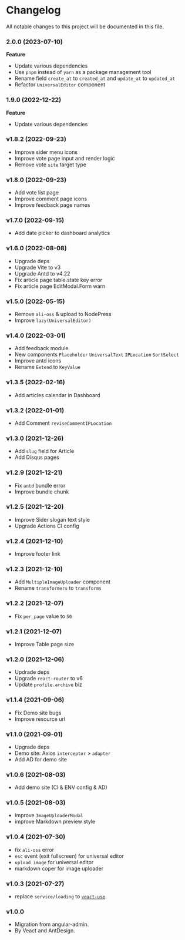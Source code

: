 # Changelog

All notable changes to this project will be documented in this file.

### 2.0.0 (2023-07-10)

**Feature**

- Update various dependencies
- Use `pnpm` instead of `yarn` as a package management tool
- Rename field `create_at` to `created_at` and `update_at` to `updated_at`
- Refactor `UniversalEditor` component

### 1.9.0 (2022-12-22)

**Feature**

- Update various dependencies

### v1.8.2 (2022-09-23)

- Improve sider menu icons
- Improve vote page input and render logic
- Remove vote `site` target type

### v1.8.0 (2022-09-23)

- Add vote list page
- Improve comment page icons
- Improve feedback page names

### v1.7.0 (2022-09-15)

- Add date picker to dashboard analytics

### v1.6.0 (2022-08-08)

- Upgrade deps
- Upgrade Vite to v3
- Upgrade Antd to v4.22
- Fix article page table.state key error
- Fix article page EditModal.Form warn

### v1.5.0 (2022-05-15)

- Remove `ali-oss` & upload to NodePress
- Improve `lazy(UniversalEditor)`

### v1.4.0 (2022-03-01)

- Add feedback module
- New components `Placeholder` `UniversalText` `IPLocation` `SortSelect`
- Improve antd icons
- Rename `Extend` to `KeyValue`

### v1.3.5 (2022-02-16)

- Add articles calendar in Dashboard

### v1.3.2 (2022-01-01)

- Add Comment `reviseCommentIPLocation`

### v1.3.0 (2021-12-26)

- Add `slug` field for Article
- Add Disqus pages

### v1.2.9 (2021-12-21)

- Fix `antd` bundle error
- Improve bundle chunk

### v1.2.5 (2021-12-20)

- Improve Sider slogan text style
- Upgrade Actions CI config

### v1.2.4 (2021-12-10)

- Improve footer link

### v1.2.3 (2021-12-10)

- Add `MultipleImageUploader` component
- Rename `transformers` to `transforms`

### v1.2.2 (2021-12-07)

- Fix `per_page` value to `50`

### v1.2.1 (2021-12-07)

- Improve Table page size

### v1.2.0 (2021-12-06)

- Updrade deps
- Upgrade `react-router` to v6
- Update `profile.archive` biz

### v1.1.4 (2021-09-06)

- Fix Demo site bugs
- Improve resource url

### v1.1.0 (2021-09-01)

- Upgrade deps
- Demo site: Axios `interceptor` > `adapter`
- Add AD for demo site

### v1.0.6 (2021-08-03)

- Add demo site (CI & ENV config & AD)

### v1.0.5 (2021-08-03)

- improve `ImageUploaderModal`
- improve Markdown preview style

### v1.0.4 (2021-07-30)

- fix `ali-oss` error
- `esc` event (exit fullscreen) for universal editor
- `upload image` for universal editor
- markdown coper for image uploader

### v1.0.3 (2021-07-27)

- replace `service/loading` to [`veact-use`](https://github.com/veactjs/veact-use).

### v1.0.0

- Migration from angular-admin.
- By Veact and AntDesign.

